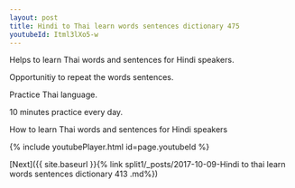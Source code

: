 ```yaml
---
layout: post
title: Hindi to Thai learn words sentences dictionary 475 
youtubeId: Itml3lXo5-w
---
```

 
 
Helps to learn Thai words and sentences for Hindi speakers.

Opportunitiy to repeat the words sentences. 

Practice Thai language. 
 
10 minutes practice every day. 
 
How to learn Thai words and sentences for Hindi speakers 
 
{% include youtubePlayer.html id=page.youtubeId %}
 
 
[Next]({{ site.baseurl }}{% link  split1/_posts/2017-10-09-Hindi to thai learn words sentences dictionary 413 .md%})
 

